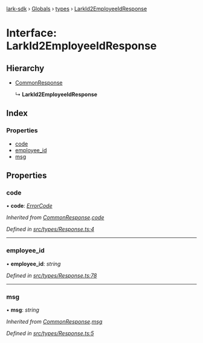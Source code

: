 [lark-sdk](../README.md) › [Globals](../globals.md) › [types](../modules/types.md) › [LarkId2EmployeeIdResponse](types.larkid2employeeidresponse.md)

# Interface: LarkId2EmployeeIdResponse

## Hierarchy

* [CommonResponse](types.commonresponse.md)

  ↳ **LarkId2EmployeeIdResponse**

## Index

### Properties

* [code](types.larkid2employeeidresponse.md#code)
* [employee_id](types.larkid2employeeidresponse.md#employee_id)
* [msg](types.larkid2employeeidresponse.md#msg)

## Properties

###  code

• **code**: *[ErrorCode](../modules/types.md#errorcode)*

*Inherited from [CommonResponse](types.commonresponse.md).[code](types.commonresponse.md#code)*

*Defined in [src/types/Response.ts:4](https://github.com/TbhT/lark-sdk/blob/e3605bb/src/types/Response.ts#L4)*

___

###  employee_id

• **employee_id**: *string*

*Defined in [src/types/Response.ts:78](https://github.com/TbhT/lark-sdk/blob/e3605bb/src/types/Response.ts#L78)*

___

###  msg

• **msg**: *string*

*Inherited from [CommonResponse](types.commonresponse.md).[msg](types.commonresponse.md#msg)*

*Defined in [src/types/Response.ts:5](https://github.com/TbhT/lark-sdk/blob/e3605bb/src/types/Response.ts#L5)*
